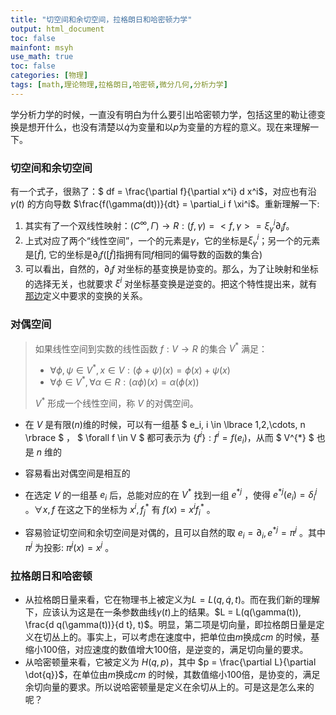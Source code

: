 ```yaml
---
title: "切空间和余切空间，拉格朗日和哈密顿力学"
output: html_document
toc: false
mainfont: msyh
use_math: true
toc: false
categories: [物理]
tags: [math,理论物理,拉格朗日,哈密顿,微分几何,分析力学]
---
```

<meta http-equiv='Content-Type' content='text/html; charset=utf-8' />

学分析力学的时候，一直没有明白为什么要引出哈密顿力学，包括这里的勒让德变换是想开什么，也没有清楚以$\dot{q}$为变量和以$p$为变量的方程的意义。现在来理解一下。

### 切空间和余切空间 ###

有一个式子，很熟了：$ df = \frac{\partial f}{\partial x^i} d x^i$，对应也有沿 $\gamma(t)$ 的方向导数 $\frac{f(\gamma(dt))}{dt} = \partial_i f \xi^i$。重新理解一下:

1. 其实有了一个双线性映射：$(C^{\infty},\Gamma) \rightarrow R: (f,\gamma) = <f,\gamma> = \xi^i_{\gamma}\partial_i f$。
2. 上式对应了两个“线性空间”，一个的元素是$\gamma$，它的坐标是$\xi_{\gamma}^i$；另一个的元素是$[\tilde{f}]$, 它的坐标是$\partial_i f$($[\tilde{f}]$指拥有同$f$相同的偏导数的函数的集合)
3. 可以看出，自然的，$\partial_i f$ 对坐标的基变换是协变的。那么，为了让映射和坐标的选择无关，也就要求 $\xi^i$ 对坐标基变换是逆变的。把这个特性提出来，就有[那边](./微分几何.md#切向量)定义中要求的变换的关系。


### 对偶空间 ####

> 如果线性空间到实数的线性函数 $f : V \rightarrow R$ 的集合 $V^*$ 满足：
> * $\forall \phi, \psi \in V^*, x \in V: (\phi + \psi)(x) = \phi(x) + \psi(x)$
> * $\forall \phi \in V^*, \forall \alpha \in R: (\alpha\phi)(x) = \alpha(\phi(x))$
> 
> $V^*$ 形成一个线性空间，称 $V$ 的对偶空间。

* 在 $V$ 是有限($n$)维的时候，可以有一组基 $ e_i, i \in \lbrace 1,2,\cdots, n \rbrace $ ， $ \forall f \in V $ 都可表示为 $\lbrace f^i \rbrace: f^i = f(e_i)$，从而 $ V^{*} $ 也是 $n$ 维的
* 容易看出对偶空间是相互的
* 在选定 $V$ 的一组基 $e_i$ 后，总能对应的在 $V^{*}$ 找到一组 $e^{*j}$ ，使得 $e^{*j}(e_i) = \delta^j_i$ 。$\forall x, f$ 在这之下的坐标为 $x^i,f^{*}_{j}$ 有 $f(x) = x^i f^{*}_{i}$ 。

* 容易验证切空间和余切空间是对偶的，且可以自然的取 $e_i = \partial_i, e^{*j} = \pi^j$ 。其中 $\pi^j$ 为投影: $\pi^j(x) = x^j$ 。
  

### 拉格朗日和哈密顿 ###

* 从拉格朗日量来看，它在物理书上被定义为$L = L(q, \dot{q}, t)$。而在我们新的理解下，应该认为这是在一条参数曲线$\gamma(t)$上的结果。$L = L(q(\gamma(t)), \frac{d q(\gamma(t))}{d t}, t)$。明显，第二项是切向量，即拉格朗日量是定义在切丛上的。事实上，可以考虑在速度中，把单位由$m$换成$cm$ 的时候，基缩小100倍，对应速度的数值增大100倍，是逆变的，满足切向量的要求。
* 从哈密顿量来看，它被定义为 $H(q, p)$，其中 $p = \frac{\partial L}{\partial \dot{q}}$，在单位由$m$换成$cm$ 的时候，其数值缩小100倍，是协变的，满足余切向量的要求。所以说哈密顿量是定义在余切从上的。可是这是怎么来的呢？
